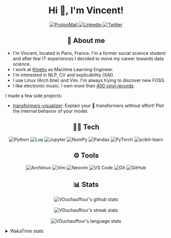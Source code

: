 <h1 align="center">Hi 👋, I'm Vincent!</h1>
<p align="center">
  <a href="mailto:vincent.duchauffour@proton.me">
    <img src="https://img.shields.io/badge/ProtonMail-8B89CC?style=for-the-badge&logo=protonmail&logoColor=white" alt="ProtonMail" />
  </a>
  <a href="https://www.linkedin.com/in/vincent-duchauffour-3a9641155/">
    <img src="https://img.shields.io/badge/Linkedin-0077B5?style=for-the-badge&logo=Linkedin&logoColor=white" alt="Linkedin" />
  </a>
  <a href="https://twitter.com/VDuchauffour">
    <img src="https://img.shields.io/badge/Twitter-1DA1F2?style=for-the-badge&logo=twitter&logoColor=white" alt="Twitter" />
  </a>
</p>

<h2 align="center">🤗 About me</h2>

- I'm Vincent, located in Paris, France. I'm a former social science student and after few IT experiences I decided to move my career towards data science. 
- I work at <a href="https://www.kinetix.tech/">Kinetix<a/> as Machine Learning Engineer.
- I'm interested in NLP, CV and explicability (XAI).
- I use Linux (Arch btw) and Vim. I'm always trying to discover new FOSS.
- I like electronic music. I own more than <a href="https://www.discogs.com/user/Voigt_Kampff/collection">400 vinyl records<a/>.

I made a few side projects:
- <a href="https://github.com/VDuchauffour/transformers-visualizer">transformers-visualizer</a>: Explain your 🤗 transformers without effort! Plot the internal behavior of your model. 

<h2 align="center">👩‍💻 Tech</h1>
<p align="center">
  <img alt="Python" src="https://img.shields.io/badge/Python-FFD43B?style=for-the-badge&logo=python&logoColor=3572A5"/>
  <img alt="Lua" src="https://img.shields.io/badge/Lua-000080?style=for-the-badge&logo=Lua&logoColor=white">
  <img alt="Jupyter" src="https://img.shields.io/badge/Jupyter-F37626.svg?&style=for-the-badge&logo=Jupyter&logoColor=white" />
<!--   <br /> -->
  <img alt="NumPy" src="https://img.shields.io/badge/Numpy-777BB4?style=for-the-badge&logo=numpy&logoColor=white" />
  <img alt="Pandas" src="https://img.shields.io/badge/Pandas-2C2D72?style=for-the-badge&logo=pandas&logoColor=white" />
  <img alt="PyTorch" src="https://img.shields.io/badge/PyTorch-EE4C2C?style=for-the-badge&logo=PyTorch&logoColor=white" />
  <img alt="scikit-learn" src="https://img.shields.io/badge/scikit_learn-F7931E?style=for-the-badge&logo=scikit-learn&logoColor=white" />
</p>

<h2 align="center">⚙️ Tools</h1>
<p align="center">
  <img alt="Archlinux" src="https://img.shields.io/badge/Archlinux-white?style=for-the-badge&logo=Archlinux&logoColor=blue">
  <img alt="Vim" src="https://img.shields.io/badge/Vim-darkgreen?style=for-the-badge&logo=VIm&logoColor=white">
  <img alt="Neovim" src="https://img.shields.io/badge/Neovim-lightgrey?style=for-the-badge&logo=neovim&logoColor=white">
  <img alt="VS Code" src="https://img.shields.io/badge/VS_Code-0078D4?style=for-the-badge&logo=visual%20studio%20code&logoColor=white"/>
  <img alt="Git" src="https://img.shields.io/badge/GIT-E44C30?style=for-the-badge&logo=git&logoColor=white"/>
  <img alt="GitHub" src="https://img.shields.io/badge/GitHub-grey?style=for-the-badge&logo=github&logoColor=white"/>
</p>

<h2 align="center">📊 Stats</h1>
<p align="center">
  <img align="center" alt="VDuchauffour's github stats" src="https://github-readme-stats.vercel.app/api?username=VDuchauffour&count_private=true&include_all_commits=true&show_icons=true&theme=react"/>
  <br />
  <br />
  <img align="center" alt="VDuchauffour's streak stats" src="https://streak-stats.demolab.com?user=VDuchauffour&theme=react"/>
  <br />
  <br />
  <img align="center" alt="VDuchauffour's language stats" src="https://github-readme-stats.vercel.app/api/top-langs/?username=VDuchauffour&count_private=true&include_all_commits=true&show_icons=true&layout=compact&theme=react"/>
<!--   <br />
  <img align="center" alt="VDuchauffour's Wakatime stats" src="https://github-readme-stats.vercel.app/api/wakatime?username=VDuchauffour&theme=react"/> -->
</p>

<details><summary>WakaTime stats</summary>
<br />

<!--START_SECTION:waka-->
![Code Time](http://img.shields.io/badge/Code%20Time-387%20hrs%203%20mins-blue)

![Lines of code](https://img.shields.io/badge/From%20Hello%20World%20I%27ve%20Written-11%20Thousand%20lines%20of%20code-blue)

**🐱 My GitHub Data** 

> 🏆 374 Contributions in the Year 2023
 > 
> 📦 18.0 kB Used in GitHub's Storage 
 > 
> 🚫 Not Opted to Hire
 > 
> 📜 6 Public Repositories 
 > 
> 🔑 2 Private Repositories  
 > 
**I'm an Early 🐤** 

```text
🌞 Morning    21 commits     █░░░░░░░░░░░░░░░░░░░░░░░░   4.19% 
🌆 Daytime    270 commits    █████████████░░░░░░░░░░░░   53.89% 
🌃 Evening    173 commits    ████████░░░░░░░░░░░░░░░░░   34.53% 
🌙 Night      37 commits     █░░░░░░░░░░░░░░░░░░░░░░░░   7.39%

```
📅 **I'm Most Productive on Monday** 

```text
Monday       130 commits    ██████░░░░░░░░░░░░░░░░░░░   25.95% 
Tuesday      54 commits     ██░░░░░░░░░░░░░░░░░░░░░░░   10.78% 
Wednesday    100 commits    █████░░░░░░░░░░░░░░░░░░░░   19.96% 
Thursday     128 commits    ██████░░░░░░░░░░░░░░░░░░░   25.55% 
Friday       68 commits     ███░░░░░░░░░░░░░░░░░░░░░░   13.57% 
Saturday     3 commits      ░░░░░░░░░░░░░░░░░░░░░░░░░   0.6% 
Sunday       18 commits     █░░░░░░░░░░░░░░░░░░░░░░░░   3.59%

```


📊 **This Week I Spent My Time On** 

```text
💬 Programming Languages: 
YAML                     7 hrs 59 mins       ██████████░░░░░░░░░░░░░░░   41.26% 
Python                   3 hrs 27 mins       ████░░░░░░░░░░░░░░░░░░░░░   17.88% 
Markdown                 2 hrs 43 mins       ███░░░░░░░░░░░░░░░░░░░░░░   14.08% 
TOML                     1 hr 49 mins        ██░░░░░░░░░░░░░░░░░░░░░░░   9.41% 
Bash                     48 mins             █░░░░░░░░░░░░░░░░░░░░░░░░   4.18%

```


 Last Updated on 03/02/2023 00:44:24 UTC
<!--END_SECTION:waka-->
</details>
